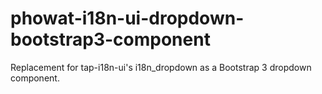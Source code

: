 # phowat-i18n-ui-dropdown-bootstrap3-component
Replacement for tap-i18n-ui's i18n_dropdown as a Bootstrap 3 dropdown component.
